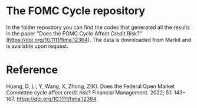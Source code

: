 # The FOMC Cycle repository
In the folder repository you can find the codes that generated all the results in the paper "Does the FOMC Cycle Affect Credit Risk?"(https://doi.org/10.1111/fima.12364). The data is downloaded from Markit and is available upon request.

# Reference
Huang, D, Li, Y, Wang, X, Zhong, Z(K). Does the Federal Open Market Committee cycle affect credit risk? Financial Management. 2022; 51: 143– 167. https://doi.org/10.1111/fima.12364
